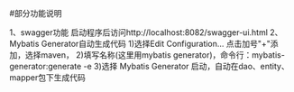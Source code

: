 #部分功能说明

1、swagger功能
    启动程序后访问http://localhost:8082/swagger-ui.html
2、Mybatis Generator自动生成代码
    1)选择Edit Configuration… 点击加号"+"添加，选择maven，
    2)填写名称(这里用mybatis generator)，命令行：mybatis-generator:generate -e
    3)选择 Mybatis Generator 启动，自动在dao、entity、mapper包下生成代码
